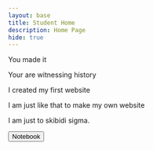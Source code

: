 ```yaml
---
layout: base
title: Student Home 
description: Home Page
hide: true
---
```


You made it

Your are witnessing history

I created my first website

I am just like that to make my own website

I am just to skibidi sigma.

<a  href= "https://github.com/aaravspace147/aaravspace147_studentblog/blob/main/_notebooks/Foundation/B-tools_and_equipment/2023-08-22-devops_tools-verify.ipynb">
        <button>Notebook</button>
</a>